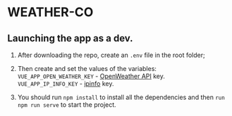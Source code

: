 # WEATHER-CO

## Launching the app as a dev.

1. After downloading the repo, create an `.env` file in the root folder;

2. Then create and set the values of the variables: <br/>
   `VUE_APP_OPEN_WEATHER_KEY` - [OpenWeather API](https://openweathermap.org/api) key.<br/>
   `VUE_APP_IP_INFO_KEY` - [ipinfo](https://ipinfo.io/) key.

3. You should run `npm install` to install all the dependencies and then `run npm run serve` to start the project.
